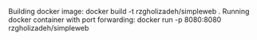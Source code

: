 Building docker image:
docker build -t rzgholizadeh/simpleweb .
Running docker container with port forwarding:
docker run -p 8080:8080 rzgholizadeh/simpleweb